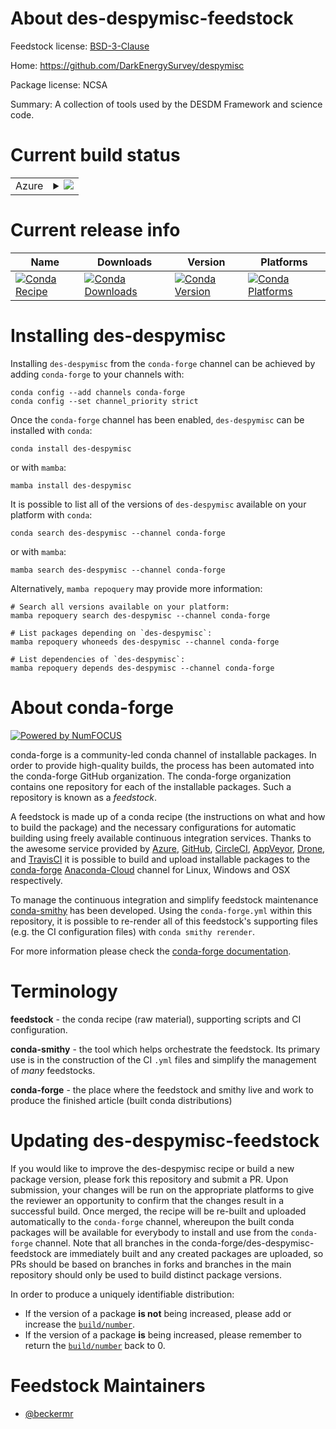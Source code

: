 About des-despymisc-feedstock
=============================

Feedstock license: [BSD-3-Clause](https://github.com/conda-forge/des-despymisc-feedstock/blob/main/LICENSE.txt)

Home: https://github.com/DarkEnergySurvey/despymisc

Package license: NCSA

Summary: A collection of tools used by the DESDM Framework and science code.

Current build status
====================


<table>
    
  <tr>
    <td>Azure</td>
    <td>
      <details>
        <summary>
          <a href="https://dev.azure.com/conda-forge/feedstock-builds/_build/latest?definitionId=16411&branchName=main">
            <img src="https://dev.azure.com/conda-forge/feedstock-builds/_apis/build/status/des-despymisc-feedstock?branchName=main">
          </a>
        </summary>
        <table>
          <thead><tr><th>Variant</th><th>Status</th></tr></thead>
          <tbody><tr>
              <td>linux_64_python3.10.____cpython</td>
              <td>
                <a href="https://dev.azure.com/conda-forge/feedstock-builds/_build/latest?definitionId=16411&branchName=main">
                  <img src="https://dev.azure.com/conda-forge/feedstock-builds/_apis/build/status/des-despymisc-feedstock?branchName=main&jobName=linux&configuration=linux%20linux_64_python3.10.____cpython" alt="variant">
                </a>
              </td>
            </tr><tr>
              <td>linux_64_python3.11.____cpython</td>
              <td>
                <a href="https://dev.azure.com/conda-forge/feedstock-builds/_build/latest?definitionId=16411&branchName=main">
                  <img src="https://dev.azure.com/conda-forge/feedstock-builds/_apis/build/status/des-despymisc-feedstock?branchName=main&jobName=linux&configuration=linux%20linux_64_python3.11.____cpython" alt="variant">
                </a>
              </td>
            </tr><tr>
              <td>linux_64_python3.12.____cpython</td>
              <td>
                <a href="https://dev.azure.com/conda-forge/feedstock-builds/_build/latest?definitionId=16411&branchName=main">
                  <img src="https://dev.azure.com/conda-forge/feedstock-builds/_apis/build/status/des-despymisc-feedstock?branchName=main&jobName=linux&configuration=linux%20linux_64_python3.12.____cpython" alt="variant">
                </a>
              </td>
            </tr><tr>
              <td>linux_64_python3.8.____cpython</td>
              <td>
                <a href="https://dev.azure.com/conda-forge/feedstock-builds/_build/latest?definitionId=16411&branchName=main">
                  <img src="https://dev.azure.com/conda-forge/feedstock-builds/_apis/build/status/des-despymisc-feedstock?branchName=main&jobName=linux&configuration=linux%20linux_64_python3.8.____cpython" alt="variant">
                </a>
              </td>
            </tr><tr>
              <td>linux_64_python3.9.____cpython</td>
              <td>
                <a href="https://dev.azure.com/conda-forge/feedstock-builds/_build/latest?definitionId=16411&branchName=main">
                  <img src="https://dev.azure.com/conda-forge/feedstock-builds/_apis/build/status/des-despymisc-feedstock?branchName=main&jobName=linux&configuration=linux%20linux_64_python3.9.____cpython" alt="variant">
                </a>
              </td>
            </tr><tr>
              <td>osx_64_python3.10.____cpython</td>
              <td>
                <a href="https://dev.azure.com/conda-forge/feedstock-builds/_build/latest?definitionId=16411&branchName=main">
                  <img src="https://dev.azure.com/conda-forge/feedstock-builds/_apis/build/status/des-despymisc-feedstock?branchName=main&jobName=osx&configuration=osx%20osx_64_python3.10.____cpython" alt="variant">
                </a>
              </td>
            </tr><tr>
              <td>osx_64_python3.11.____cpython</td>
              <td>
                <a href="https://dev.azure.com/conda-forge/feedstock-builds/_build/latest?definitionId=16411&branchName=main">
                  <img src="https://dev.azure.com/conda-forge/feedstock-builds/_apis/build/status/des-despymisc-feedstock?branchName=main&jobName=osx&configuration=osx%20osx_64_python3.11.____cpython" alt="variant">
                </a>
              </td>
            </tr><tr>
              <td>osx_64_python3.12.____cpython</td>
              <td>
                <a href="https://dev.azure.com/conda-forge/feedstock-builds/_build/latest?definitionId=16411&branchName=main">
                  <img src="https://dev.azure.com/conda-forge/feedstock-builds/_apis/build/status/des-despymisc-feedstock?branchName=main&jobName=osx&configuration=osx%20osx_64_python3.12.____cpython" alt="variant">
                </a>
              </td>
            </tr><tr>
              <td>osx_64_python3.8.____cpython</td>
              <td>
                <a href="https://dev.azure.com/conda-forge/feedstock-builds/_build/latest?definitionId=16411&branchName=main">
                  <img src="https://dev.azure.com/conda-forge/feedstock-builds/_apis/build/status/des-despymisc-feedstock?branchName=main&jobName=osx&configuration=osx%20osx_64_python3.8.____cpython" alt="variant">
                </a>
              </td>
            </tr><tr>
              <td>osx_64_python3.9.____cpython</td>
              <td>
                <a href="https://dev.azure.com/conda-forge/feedstock-builds/_build/latest?definitionId=16411&branchName=main">
                  <img src="https://dev.azure.com/conda-forge/feedstock-builds/_apis/build/status/des-despymisc-feedstock?branchName=main&jobName=osx&configuration=osx%20osx_64_python3.9.____cpython" alt="variant">
                </a>
              </td>
            </tr><tr>
              <td>osx_arm64_python3.10.____cpython</td>
              <td>
                <a href="https://dev.azure.com/conda-forge/feedstock-builds/_build/latest?definitionId=16411&branchName=main">
                  <img src="https://dev.azure.com/conda-forge/feedstock-builds/_apis/build/status/des-despymisc-feedstock?branchName=main&jobName=osx&configuration=osx%20osx_arm64_python3.10.____cpython" alt="variant">
                </a>
              </td>
            </tr><tr>
              <td>osx_arm64_python3.11.____cpython</td>
              <td>
                <a href="https://dev.azure.com/conda-forge/feedstock-builds/_build/latest?definitionId=16411&branchName=main">
                  <img src="https://dev.azure.com/conda-forge/feedstock-builds/_apis/build/status/des-despymisc-feedstock?branchName=main&jobName=osx&configuration=osx%20osx_arm64_python3.11.____cpython" alt="variant">
                </a>
              </td>
            </tr><tr>
              <td>osx_arm64_python3.12.____cpython</td>
              <td>
                <a href="https://dev.azure.com/conda-forge/feedstock-builds/_build/latest?definitionId=16411&branchName=main">
                  <img src="https://dev.azure.com/conda-forge/feedstock-builds/_apis/build/status/des-despymisc-feedstock?branchName=main&jobName=osx&configuration=osx%20osx_arm64_python3.12.____cpython" alt="variant">
                </a>
              </td>
            </tr><tr>
              <td>osx_arm64_python3.8.____cpython</td>
              <td>
                <a href="https://dev.azure.com/conda-forge/feedstock-builds/_build/latest?definitionId=16411&branchName=main">
                  <img src="https://dev.azure.com/conda-forge/feedstock-builds/_apis/build/status/des-despymisc-feedstock?branchName=main&jobName=osx&configuration=osx%20osx_arm64_python3.8.____cpython" alt="variant">
                </a>
              </td>
            </tr><tr>
              <td>osx_arm64_python3.9.____cpython</td>
              <td>
                <a href="https://dev.azure.com/conda-forge/feedstock-builds/_build/latest?definitionId=16411&branchName=main">
                  <img src="https://dev.azure.com/conda-forge/feedstock-builds/_apis/build/status/des-despymisc-feedstock?branchName=main&jobName=osx&configuration=osx%20osx_arm64_python3.9.____cpython" alt="variant">
                </a>
              </td>
            </tr>
          </tbody>
        </table>
      </details>
    </td>
  </tr>
</table>

Current release info
====================

| Name | Downloads | Version | Platforms |
| --- | --- | --- | --- |
| [![Conda Recipe](https://img.shields.io/badge/recipe-des--despymisc-green.svg)](https://anaconda.org/conda-forge/des-despymisc) | [![Conda Downloads](https://img.shields.io/conda/dn/conda-forge/des-despymisc.svg)](https://anaconda.org/conda-forge/des-despymisc) | [![Conda Version](https://img.shields.io/conda/vn/conda-forge/des-despymisc.svg)](https://anaconda.org/conda-forge/des-despymisc) | [![Conda Platforms](https://img.shields.io/conda/pn/conda-forge/des-despymisc.svg)](https://anaconda.org/conda-forge/des-despymisc) |

Installing des-despymisc
========================

Installing `des-despymisc` from the `conda-forge` channel can be achieved by adding `conda-forge` to your channels with:

```
conda config --add channels conda-forge
conda config --set channel_priority strict
```

Once the `conda-forge` channel has been enabled, `des-despymisc` can be installed with `conda`:

```
conda install des-despymisc
```

or with `mamba`:

```
mamba install des-despymisc
```

It is possible to list all of the versions of `des-despymisc` available on your platform with `conda`:

```
conda search des-despymisc --channel conda-forge
```

or with `mamba`:

```
mamba search des-despymisc --channel conda-forge
```

Alternatively, `mamba repoquery` may provide more information:

```
# Search all versions available on your platform:
mamba repoquery search des-despymisc --channel conda-forge

# List packages depending on `des-despymisc`:
mamba repoquery whoneeds des-despymisc --channel conda-forge

# List dependencies of `des-despymisc`:
mamba repoquery depends des-despymisc --channel conda-forge
```


About conda-forge
=================

[![Powered by
NumFOCUS](https://img.shields.io/badge/powered%20by-NumFOCUS-orange.svg?style=flat&colorA=E1523D&colorB=007D8A)](https://numfocus.org)

conda-forge is a community-led conda channel of installable packages.
In order to provide high-quality builds, the process has been automated into the
conda-forge GitHub organization. The conda-forge organization contains one repository
for each of the installable packages. Such a repository is known as a *feedstock*.

A feedstock is made up of a conda recipe (the instructions on what and how to build
the package) and the necessary configurations for automatic building using freely
available continuous integration services. Thanks to the awesome service provided by
[Azure](https://azure.microsoft.com/en-us/services/devops/), [GitHub](https://github.com/),
[CircleCI](https://circleci.com/), [AppVeyor](https://www.appveyor.com/),
[Drone](https://cloud.drone.io/welcome), and [TravisCI](https://travis-ci.com/)
it is possible to build and upload installable packages to the
[conda-forge](https://anaconda.org/conda-forge) [Anaconda-Cloud](https://anaconda.org/)
channel for Linux, Windows and OSX respectively.

To manage the continuous integration and simplify feedstock maintenance
[conda-smithy](https://github.com/conda-forge/conda-smithy) has been developed.
Using the ``conda-forge.yml`` within this repository, it is possible to re-render all of
this feedstock's supporting files (e.g. the CI configuration files) with ``conda smithy rerender``.

For more information please check the [conda-forge documentation](https://conda-forge.org/docs/).

Terminology
===========

**feedstock** - the conda recipe (raw material), supporting scripts and CI configuration.

**conda-smithy** - the tool which helps orchestrate the feedstock.
                   Its primary use is in the construction of the CI ``.yml`` files
                   and simplify the management of *many* feedstocks.

**conda-forge** - the place where the feedstock and smithy live and work to
                  produce the finished article (built conda distributions)


Updating des-despymisc-feedstock
================================

If you would like to improve the des-despymisc recipe or build a new
package version, please fork this repository and submit a PR. Upon submission,
your changes will be run on the appropriate platforms to give the reviewer an
opportunity to confirm that the changes result in a successful build. Once
merged, the recipe will be re-built and uploaded automatically to the
`conda-forge` channel, whereupon the built conda packages will be available for
everybody to install and use from the `conda-forge` channel.
Note that all branches in the conda-forge/des-despymisc-feedstock are
immediately built and any created packages are uploaded, so PRs should be based
on branches in forks and branches in the main repository should only be used to
build distinct package versions.

In order to produce a uniquely identifiable distribution:
 * If the version of a package **is not** being increased, please add or increase
   the [``build/number``](https://docs.conda.io/projects/conda-build/en/latest/resources/define-metadata.html#build-number-and-string).
 * If the version of a package **is** being increased, please remember to return
   the [``build/number``](https://docs.conda.io/projects/conda-build/en/latest/resources/define-metadata.html#build-number-and-string)
   back to 0.

Feedstock Maintainers
=====================

* [@beckermr](https://github.com/beckermr/)

